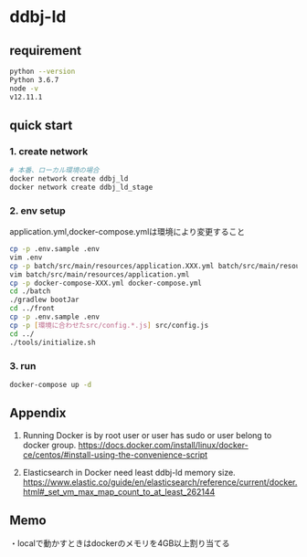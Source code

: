 # ddbj-ld

## requirement

```bash
python --version
Python 3.6.7
node -v
v12.11.1
```

## quick start

### 1. create network

```bash
# 本番、ローカル環境の場合
docker network create ddbj_ld
docker network create ddbj_ld_stage
```

### 2. env setup
application.yml,docker-compose.ymlは環境により変更すること

```bash
cp -p .env.sample .env
vim .env
cp -p batch/src/main/resources/application.XXX.yml batch/src/main/resources/application.yml
vim batch/src/main/resources/application.yml
cp -p docker-compose-XXX.yml docker-compose.yml
cd ./batch
./gradlew bootJar
cd ../front
cp -p .env.sample .env
cp -p [環境に合わせたsrc/config.*.js] src/config.js
cd ../
./tools/initialize.sh
```

### 3. run

```bash
docker-compose up -d
```

## Appendix

1. Running Docker is by root user or user has sudo or user belong to docker group.
https://docs.docker.com/install/linux/docker-ce/centos/#install-using-the-convenience-script

2. Elasticsearch in Docker need least ddbj-ld memory size.
https://www.elastic.co/guide/en/elasticsearch/reference/current/docker.html#_set_vm_max_map_count_to_at_least_262144

## Memo

・localで動かすときはdockerのメモリを4GB以上割り当てる
